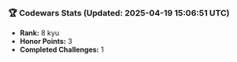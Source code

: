 ### 🏆 Codewars Stats (Updated: 2025-04-19 15:06:51 UTC)

- **Rank:** 8 kyu
- **Honor Points:** 3
- **Completed Challenges:** 1
